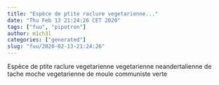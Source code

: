```yaml
---
title: "Espèce de ptite raclure vegetarienne..."
date: "Thu Feb 13 21:24:26 CET 2020"
tags: ["fuu", "pipotron"]
author: m1ch3l
categories: ["generated"]
slug: "fuu/2020-02-13-21:24:26"
---
```


Espèce de ptite raclure vegetarienne vegetarienne neandertalienne de tache moche vegetarienne de moule communiste verte
